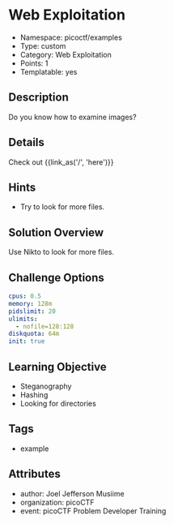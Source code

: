 # Web Exploitation

- Namespace: picoctf/examples
- Type: custom
- Category: Web Exploitation
- Points: 1
- Templatable: yes

## Description

Do you know how to examine images?

## Details
Check out {{link_as('/', 'here')}}

## Hints

- Try to look for more files.

## Solution Overview

Use Nikto to look for more files.

## Challenge Options

```yaml
cpus: 0.5
memory: 128m
pidslimit: 20
ulimits:
  - nofile=128:128
diskquota: 64m
init: true
```

## Learning Objective

- Steganography
- Hashing
- Looking for directories

## Tags

- example

## Attributes

- author: Joel Jefferson Musiime
- organization: picoCTF
- event: picoCTF Problem Developer Training
